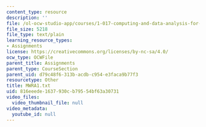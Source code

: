 ```yaml
---
content_type: resource
description: ''
file: /ol-ocw-studio-app/courses/1-017-computing-and-data-analysis-for-environmental-applications-fall-2003/816eeede1637930cb79554bf63a30731_MWRA1.txt
file_size: 5218
file_type: text/plain
learning_resource_types:
- Assignments
license: https://creativecommons.org/licenses/by-nc-sa/4.0/
ocw_type: OCWFile
parent_title: Assignments
parent_type: CourseSection
parent_uid: d79c48f6-313b-acdb-c954-e3faca9b77f3
resourcetype: Other
title: MWRA1.txt
uid: 816eeede-1637-930c-b795-54bf63a30731
video_files:
  video_thumbnail_file: null
video_metadata:
  youtube_id: null
---
```

